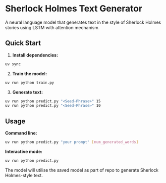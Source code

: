 # Sherlock Holmes Text Generator

A neural language model that generates text in the style of Sherlock Holmes stories using LSTM with attention mechanism.

## Quick Start

1. **Install dependencies:**
```bash
uv sync
```

2. **Train the model:**
```bash
uv run python train.py
```

3. **Generate text:**
```bash
uv run python predict.py "<Seed-Phrase>" 15
uv run python predict.py "<Seed-Phrase>" 10
```

## Usage

**Command line:**
```bash
uv run python predict.py "your prompt" [num_generated_words]
```

**Interactive mode:**
```bash
uv run python predict.py
```

The model will utilise the saved model as part of repo to generate Sherlock Holmes-style text.
